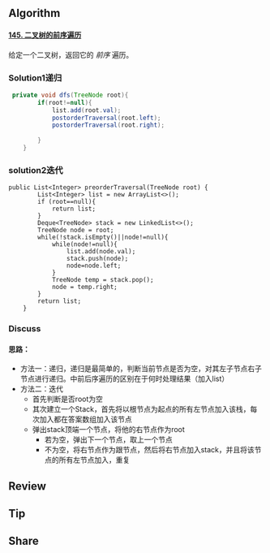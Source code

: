 ## Algorithm

#### [145. 二叉树的前序遍历](https://leetcode-cn.com/problems/binary-tree-postorder-traversal/)

给定一个二叉树，返回它的 *前序* 遍历。

### Solution1递归

```java
 private void dfs(TreeNode root){
        if(root!=null){
            list.add(root.val);
            postorderTraversal(root.left);
            postorderTraversal(root.right);
       
        }
   	}
```

### solution2迭代

```
public List<Integer> preorderTraversal(TreeNode root) {
        List<Integer> list = new ArrayList<>();
        if (root==null){
            return list;
        }
        Deque<TreeNode> stack = new LinkedList<>();
        TreeNode node = root;
        while(!stack.isEmpty()||node!=null){
            while(node!=null){
                list.add(node.val);
                stack.push(node);
                node=node.left;
            }
            TreeNode temp = stack.pop();
            node = temp.right;
        }
        return list;
    }
```



### Discuss

#### 思路：

* 方法一：递归，递归是最简单的，判断当前节点是否为空，对其左子节点右子节点进行递归。中前后序遍历的区别在于何时处理结果（加入list）
* 方法二：迭代
  * 首先判断是否root为空
  * 其次建立一个Stack，首先将以根节点为起点的所有左节点加入该栈，每次加入都在答案数组加入该节点
  * 弹出stack顶端一个节点，将他的右节点作为root
    * 若为空，弹出下一个节点，取上一个节点
    * 不为空，将右节点作为跟节点，然后将右节点加入stack，并且将该节点的所有左节点加入，重复



## Review

## Tip



## Share